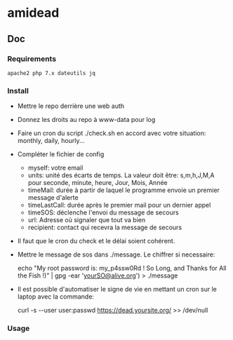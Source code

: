 # amidead

## Doc

### Requirements

	apache2 php 7.x dateutils jq

### Install

 * Mettre le repo derrière une web auth
 * Donnez les droits au repo à www-data pour log
 * Faire un cron du script ./check.sh en accord avec votre situation: monthly, daily, hourly... 
 * Compléter le fichier de config
     * myself: votre email
     * units: unité des écarts de temps. La valeur doit être: s,m,h,J,M,A pour seconde, minute, heure, Jour, Mois, Année
     * timeMail: durée à partir de laquel le programme envoie un premier message d'alerte
     * timeLastCall: durée après le premier mail pour un dernier appel
     * timeSOS: déclenche l'envoi du message de secours
     * url: Adresse où signaler que tout va bien
     * recipient: contact qui recevra la message de secours
 * Il faut que le cron du check et le délai soient cohérent.
 * Mettre le message de sos dans ./message. Le chiffrer si necessaire:

	echo "My root password is: my_p4ssw0Rd ! So Long, and Thanks for All the Fish !)" | gpg -ear 'yourSO@alive.org') > ./message

 * Il est possible d'automatiser le signe de vie en mettant un cron sur le laptop avec la commande:

	curl -s --user user:passwd https://dead.yoursite.org/ >> /dev/null

### Usage
